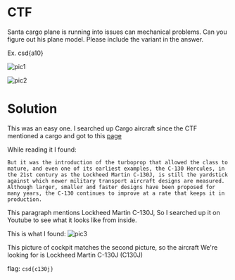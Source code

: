 # CTF
Santa cargo plane is running into issues can mechanical problems. Can you figure out his plane model. Please include the variant in the answer.

Ex. csd{a10}

![pic1](https://bucket.ics.red/pic1.webp)

![pic2](https://bucket.ics.red/pic2.webp)
# Solution

This was an easy one. I searched up Cargo aircraft since the CTF mentioned a cargo and got to this [page](https://en.wikipedia.org/wiki/Cargo_aircraft)

While reading it I found:
```
But it was the introduction of the turboprop that allowed the class to mature, and even one of its earliest examples, the C-130 Hercules, in the 21st century as the Lockheed Martin C-130J, is still the yardstick against which newer military transport aircraft designs are measured. Although larger, smaller and faster designs have been proposed for many years, the C-130 continues to improve at a rate that keeps it in production.
```

This paragraph mentions Lockheed Martin C-130J, So I searched up it on Youtube to see what it looks like from inside.

This is what I found:
![pic3](https://raw.githubusercontent.com/jester-var/CsdWriteUps/refs/heads/main/d17.png?token=GHSAT0AAAAAAC4JXBMMTY66WL2AKZLPW252Z3PPSMA)

This picture of cockpit matches the second picture, so the aircraft We're looking for is Lockheed Martin C-130J (C130J)

flag: `csd{c130j}`
